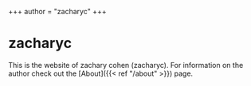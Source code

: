 +++
author = "zacharyc"
+++

# zacharyc

This is the website of zachary cohen (zacharyc). For information on the author check out the [About]({{< ref "/about" >}}) page.
